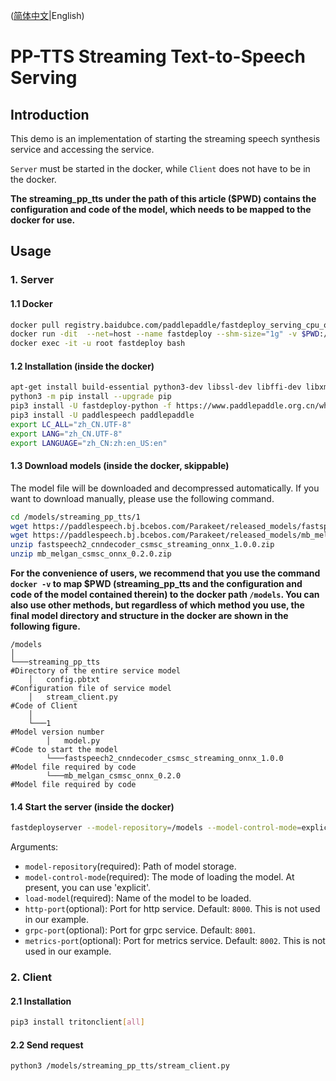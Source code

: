 ([简体中文](./README_cn.md)|English)

# PP-TTS Streaming Text-to-Speech Serving

## Introduction
This demo is an implementation of starting the streaming speech synthesis service and accessing the service.

`Server` must be started in the docker, while `Client` does not have to be in the docker.

**The streaming_pp_tts under the path of this article ($PWD) contains the configuration and code of the model, which needs to be mapped to the docker for use.**

## Usage
### 1. Server
#### 1.1 Docker

```bash
docker pull registry.baidubce.com/paddlepaddle/fastdeploy_serving_cpu_only:22.09
docker run -dit  --net=host --name fastdeploy --shm-size="1g" -v $PWD:/models registry.baidubce.com/paddlepaddle/fastdeploy_serving_cpu_only:22.09
docker exec -it -u root fastdeploy bash
```

#### 1.2 Installation (inside the docker)
```bash
apt-get install build-essential python3-dev libssl-dev libffi-dev libxml2 libxml2-dev libxslt1-dev zlib1g-dev libsndfile1 language-pack-zh-hans wget zip
python3 -m pip install --upgrade pip
pip3 install -U fastdeploy-python -f https://www.paddlepaddle.org.cn/whl/fastdeploy.html
pip3 install -U paddlespeech paddlepaddle
export LC_ALL="zh_CN.UTF-8"
export LANG="zh_CN.UTF-8"
export LANGUAGE="zh_CN:zh:en_US:en"
```

#### 1.3 Download models (inside the docker, skippable)
The model file will be downloaded and decompressed automatically. If you want to download manually, please use the following command.
```bash
cd /models/streaming_pp_tts/1
wget https://paddlespeech.bj.bcebos.com/Parakeet/released_models/fastspeech2/fastspeech2_cnndecoder_csmsc_streaming_onnx_1.0.0.zip
wget https://paddlespeech.bj.bcebos.com/Parakeet/released_models/mb_melgan/mb_melgan_csmsc_onnx_0.2.0.zip
unzip fastspeech2_cnndecoder_csmsc_streaming_onnx_1.0.0.zip
unzip mb_melgan_csmsc_onnx_0.2.0.zip
```
**For the convenience of users, we recommend that you use the command `docker -v` to map $PWD (streaming_pp_tts and the configuration and code of the model contained therein) to the docker path `/models`. You can also use other methods, but regardless of which method you use, the final model directory and structure in the docker are shown in the following figure.**

```
/models
│
└───streaming_pp_tts                                                #Directory of the entire service model
    │   config.pbtxt                                                #Configuration file of service model
    │   stream_client.py                                            #Code of Client
    │
    └───1                                                           #Model version number
        │   model.py                                                #Code to start the model
        └───fastspeech2_cnndecoder_csmsc_streaming_onnx_1.0.0       #Model file required by code
        └───mb_melgan_csmsc_onnx_0.2.0                              #Model file required by code

```

#### 1.4 Start the server (inside the docker)

```bash
fastdeployserver --model-repository=/models --model-control-mode=explicit --load-model=streaming_pp_tts
```
Arguments:
  - `model-repository`(required): Path of model storage.
  - `model-control-mode`(required): The mode of loading the model. At present, you can use 'explicit'.
  - `load-model`(required): Name of the model to be loaded.
  - `http-port`(optional): Port for http service. Default: `8000`. This is not used in our example.
  - `grpc-port`(optional): Port for grpc service. Default: `8001`.
  - `metrics-port`(optional): Port for metrics service. Default: `8002`. This is not used in our example.

### 2. Client
#### 2.1 Installation
```bash
pip3 install tritonclient[all]
```

#### 2.2 Send request
```bash
python3 /models/streaming_pp_tts/stream_client.py
```
